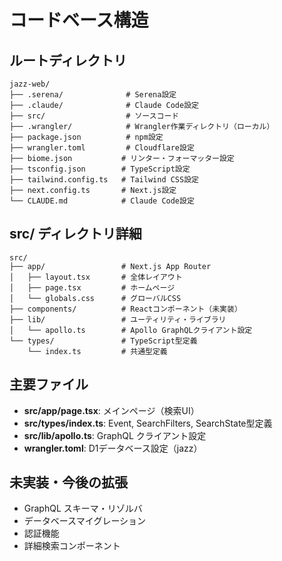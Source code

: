 # コードベース構造

## ルートディレクトリ
```
jazz-web/
├── .serena/              # Serena設定
├── .claude/              # Claude Code設定  
├── src/                  # ソースコード
├── .wrangler/            # Wrangler作業ディレクトリ（ローカル）
├── package.json          # npm設定
├── wrangler.toml         # Cloudflare設定
├── biome.json           # リンター・フォーマッター設定
├── tsconfig.json        # TypeScript設定
├── tailwind.config.ts   # Tailwind CSS設定
├── next.config.ts       # Next.js設定
└── CLAUDE.md            # Claude Code設定
```

## src/ ディレクトリ詳細
```
src/
├── app/                 # Next.js App Router
│   ├── layout.tsx       # 全体レイアウト
│   ├── page.tsx         # ホームページ
│   └── globals.css      # グローバルCSS
├── components/          # Reactコンポーネント（未実装）
├── lib/                 # ユーティリティ・ライブラリ
│   └── apollo.ts        # Apollo GraphQLクライアント設定
└── types/               # TypeScript型定義
    └── index.ts         # 共通型定義
```

## 主要ファイル
- **src/app/page.tsx**: メインページ（検索UI）
- **src/types/index.ts**: Event, SearchFilters, SearchState型定義
- **src/lib/apollo.ts**: GraphQL クライアント設定
- **wrangler.toml**: D1データベース設定（jazz）

## 未実装・今後の拡張
- GraphQL スキーマ・リゾルバ
- データベースマイグレーション
- 認証機能
- 詳細検索コンポーネント